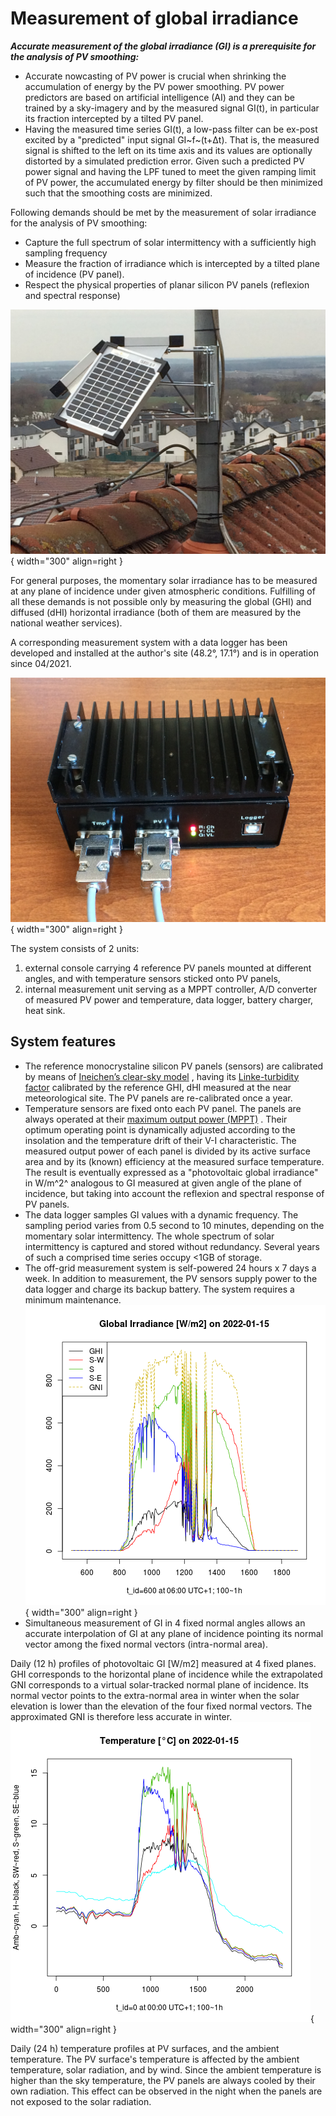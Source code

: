 # Measurement of global irradiance
***Accurate measurement of the global irradiance (GI) is a prerequisite for the analysis of PV smoothing:***  

* Accurate nowcasting of PV power is crucial when shrinking the accumulation of energy by the PV power smoothing. PV power predictors are based on artificial intelligence (AI) and they can be trained by a sky-imagery and by the measured signal GI(t), in particular its fraction intercepted by a tilted PV panel.
* Having the measured time series GI(t), a low-pass filter can be ex-post excited by a "predicted" input signal GI~f~(t+Δt). That is, the measured signal is shifted to the left on its time axis and its values are optionally distorted by a simulated prediction error. Given such a predicted PV power signal and having the LPF tuned to meet the given ramping limit of PV power, the accumulated energy by filter should be then minimized such that the smoothing costs are minimized.

Following demands should be met by the measurement of solar irradiance for the analysis of PV smoothing:  

- Capture the full spectrum of solar intermittency with a sufficiently high sampling frequency
- Measure the fraction of irradiance which is intercepted by a tilted plane of incidence (PV panel). 
- Respect the physical properties of planar silicon PV panels (reflexion and spectral response)

![PV console](img/PV_Panels.JPG){ width="300"  align=right }

For general purposes, the momentary solar irradiance has to be measured at any plane of incidence under given atmospheric conditions. Fulfilling of all these demands is not possible only by measuring the global (GHI) and diffused (dHI) horizontal irradiance (both of them are measured by the national weather services).

A corresponding measurement system with a data logger has been developed and installed at the author's site (48.2°, 17.1°) and is in operation since 04/2021.

![PV_logger](img/PV_Logger.JPG){ width="300"  align=right }

 The system consists of 2 units:

1. external console carrying 4 reference PV panels mounted at different angles, and with temperature sensors sticked onto PV panels,
2. internal measurement unit serving as a MPPT controller, A/D converter of measured PV power and temperature, data logger, battery charger, heat sink.

## System features

* The reference monocrystaline silicon PV panels (sensors) are calibrated by means of 
[Ineichen’s clear-sky model](https://pvlib-python.readthedocs.io/en/v0.4.3/generated/pvlib.clearsky.ineichen.html)
, having its 
[Linke-turbidity factor](https://glossary.ametsoc.org/wiki/Linke_turbidity_factor)
 calibrated by the reference GHI, dHI measured at the near meteorological site. The PV panels are re-calibrated once a year.
* Temperature sensors are fixed onto each PV panel. The panels are always operated at their
[maximum output power (MPPT)](https://www.leonics.com/support/article2_14j/articles2_14j_en.php)
. Their optimum operating point is dynamically adjusted according to the insolation and the temperature drift of their V-I characteristic. The measured output power of each panel is divided by its active surface area and by its (known) efficiency at the measured surface temperature. The result is eventually expressed as a "photovoltaic global irradiance" in W/m^2^ analogous to GI measured at given angle of the plane of incidence, but taking into account the reflexion and spectral response of PV panels.
* The data logger samples GI values with a dynamic frequency. The sampling period varies from 0.5 second to 10 minutes, depending on the momentary solar intermittency. The whole spectrum of solar intermittency is captured and stored without redundancy. Several years of such a comprised time series occupy <1GB of storage.
* The off-grid measurement system is self-powered 24 hours x 7 days a week. In addition to measurement, the PV sensors supply power to the data logger and charge its backup battery. The system requires a minimum maintenance.
![GI](img/GI.2022-01-15.png){ width="300"  align=right }
* Simultaneous measurement of GI in 4 fixed normal angles allows an accurate interpolation of GI at any plane of incidence pointing its normal vector among the fixed normal vectors (intra-normal area).

Daily (12 h) profiles of photovoltaic GI [W/m2] measured at 4 fixed planes. GHI corresponds to the horizontal plane of incidence while the extrapolated GNI corresponds to a virtual solar-tracked normal plane of incidence. Its normal vector points to the extra-normal area in winter when the solar elevation is lower than the elevation of the four fixed normal vectors. The approximated GNI is therefore less accurate in winter.
![Cels](img/Cels.2022-01-15.png){ width="300"  align=right }

Daily (24 h) temperature profiles at PV surfaces, and the ambient temperature. The PV surface's temperature is affected by the ambient temperature, solar radiation, and by wind. Since the ambient temperature is higher than the sky temperature, the PV panels are always cooled by their own radiation. This effect can be observed in the night when the panels are not exposed to the solar radiation.

